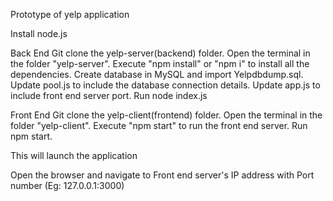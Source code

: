 Prototype of yelp application

Install node.js

Back End
Git clone the yelp-server(backend) folder.
Open the terminal in the folder "yelp-server".
Execute "npm install" or "npm i" to install all the dependencies.
Create database in MySQL and import Yelpdbdump.sql.
Update pool.js to include the database connection details. Update app.js to include front end server port.
Run node index.js

Front End
Git clone the yelp-client(frontend) folder.
Open the terminal in the folder "yelp-client".
Execute "npm start" to run the front end server. Run npm start.

This will launch the application

Open the browser and navigate to Front end server's IP address with Port number (Eg: 127.0.0.1:3000)
